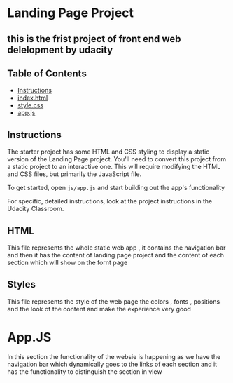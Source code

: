 # Landing Page Project

## this is the frist project of front end web delelopment by udacity

## Table of Contents

- [Instructions](#instructions)
- [index.html](#index.html)
- [style.css](#Styles)
- [app.js](#app)

## Instructions

The starter project has some HTML and CSS styling to display a static version of the Landing Page project. You'll need to convert this project from a static project to an interactive one. This will require modifying the HTML and CSS files, but primarily the JavaScript file.

To get started, open `js/app.js` and start building out the app's functionality

For specific, detailed instructions, look at the project instructions in the Udacity Classroom.

## HTML

This file represents the whole static web app , it contains the navigation bar and then it has the
content of landing page project and the content of each section which will show on the fornt page

## Styles

This file represents the style of the web page the colors , fonts , positions and the look of the content and make the experience very good

# App.JS

In this section the functionality of the websie is happening as we have the navigation bar which
dynamically goes to the links of each section and it has the functionality to distinguish the section in view
